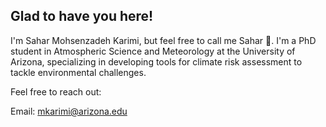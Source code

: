 ## Glad to have you here!

I'm Sahar Mohsenzadeh Karimi, but feel free to call me Sahar 👋. I'm a PhD student in Atmospheric Science and Meteorology at the University of Arizona, specializing in developing tools for climate risk assessment to tackle environmental challenges.

Feel free to reach out:

Email: mkarimi@arizona.edu

<!--
**SaharMK22/SaharMK22** is a ✨ _special_ ✨ repository because its `README.md` (this file) appears on your GitHub profile.

Here are some ideas to get you started:

- 🔭 I’m currently working on ...
- 🌱 I’m currently learning ...
- 👯 I’m looking to collaborate on ...
- 🤔 I’m looking for help with ...
- 💬 Ask me about ...
- 📫 How to reach me: ...
- 😄 Pronouns: ...
- ⚡ Fun fact: ...
-->
